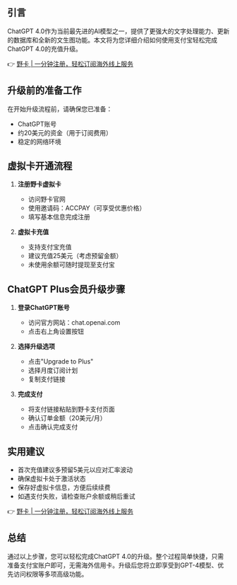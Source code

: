 ## 引言

ChatGPT 4.0作为当前最先进的AI模型之一，提供了更强大的文字处理能力、更新的数据库和全新的文生图功能。本文将为您详细介绍如何使用支付宝轻松完成ChatGPT 4.0的充值升级。

👉 [野卡 | 一分钟注册，轻松订阅海外线上服务](https://bit.ly/bewildcard)

## 升级前的准备工作

在开始升级流程前，请确保您已准备：
- ChatGPT账号
- 约20美元的资金（用于订阅费用）
- 稳定的网络环境

## 虚拟卡开通流程

1. **注册野卡虚拟卡**
   - 访问野卡官网
   - 使用邀请码：ACCPAY（可享受优惠价格）
   - 填写基本信息完成注册

2. **虚拟卡充值**
   - 支持支付宝充值
   - 建议充值25美元（考虑预留金额）
   - 未使用余额可随时提现至支付宝

## ChatGPT Plus会员升级步骤

1. **登录ChatGPT账号**
   - 访问官方网站：chat.openai.com
   - 点击右上角设置按钮

2. **选择升级选项**
   - 点击"Upgrade to Plus"
   - 选择月度订阅计划
   - 复制支付链接

3. **完成支付**
   - 将支付链接粘贴到野卡支付页面
   - 确认订单金额（20美元/月）
   - 点击确认完成支付

## 实用建议

- 首次充值建议多预留5美元以应对汇率波动
- 确保虚拟卡处于激活状态
- 保存好虚拟卡信息，方便后续续费
- 如遇支付失败，请检查账户余额或稍后重试

👉 [野卡 | 一分钟注册，轻松订阅海外线上服务](https://bit.ly/bewildcard)

## 总结

通过以上步骤，您可以轻松完成ChatGPT 4.0的升级。整个过程简单快捷，只需准备支付宝账户即可，无需海外信用卡。升级后您将立即享受到GPT-4模型、优先访问权限等多项高级功能。